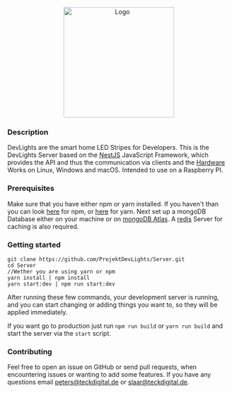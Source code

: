 <p align="center"><img alt="Logo" src="https://i.postimg.cc/vHgyC8nG/logo.png" height="250" /> </p>

### Description
DevLights are the smart home LED Stripes for Developers.
This is the DevLights Server based on the [NestJS](https://nestjs.com) JavaScript Framework, which provides the API and thus the communication via clients and the [Hardware](https://github.com/ProjektDevlights/Hardware)
Works on Linux, Windows and macOS. Intended to use on  a Raspberry PI.

### Prerequisites
Make sure that you have either npm or yarn installed. If you haven't than you can look [here](https://github.com/npm/cli) for npm, or [here](https://classic.yarnpkg.com/en/docs/install) for yarn.
Next set up a mongoDB Database either on your machine or on [mongoDB Atlas](https://www.mongodb.com/cloud/atlas2).
A [redis](https://redis.io/) Server for caching is also required.

### Getting started

    git clone https://github.com/ProjektDevLights/Server.git
    cd Server 
    //Wether you are using yarn or npm
    yarn install | npm install
    yarn start:dev | npm run start:dev

After running these few commands, your development server is running, and you can start changing or adding things you want to, so they will be applied immediately.

If you want go to production just run `npm run build` or `yarn run build` and start the server via the `start` script.

### Contributing
Feel free to open an issue on GitHub or send pull requests, when encountering issues or wanting to add some features. If you have any questions email [peters@teckdigital.de](mailto:peters@teckdigital.de) or [slaar@teckdigital.de](mailto:slaar@teckdigital.de).
